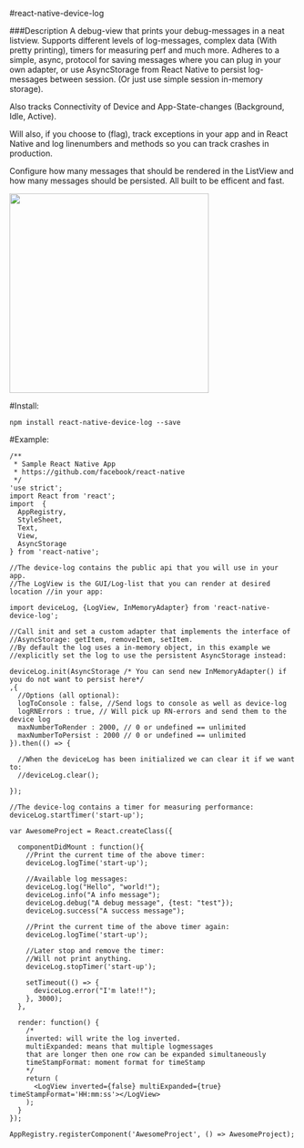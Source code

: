 #react-native-device-log

###Description
A debug-view that prints your debug-messages in a neat listview.
Supports different levels of log-messages, complex data (With pretty printing), timers for measuring perf and much more.
Adheres to a simple, async, protocol for saving messages where you can plug in your own adapter, or
use AsyncStorage from React Native to persist log-messages between session. (Or just use simple session in-memory storage).

Also tracks Connectivity of Device and App-State-changes (Background, Idle, Active).

Will also, if you choose to (flag), track exceptions in your app and in React Native and log linenumbers and methods
so you can track crashes in production.

Configure how many messages that should be rendered in the ListView and how many messages should be persisted.
All built to be efficent and fast.

<a href="https://dl.dropboxusercontent.com/u/12645300/Screenshots/react-native-device-log.gif"><img src="https://dl.dropboxusercontent.com/u/12645300/Screenshots/react-native-device-log.gif" width="350"></a>


#Install:
```
npm install react-native-device-log --save
```
#Example:
```
/**
 * Sample React Native App
 * https://github.com/facebook/react-native
 */
'use strict';
import React from 'react';
import  {
  AppRegistry,
  StyleSheet,
  Text,
  View,
  AsyncStorage
} from 'react-native';

//The device-log contains the public api that you will use in your app.
//The LogView is the GUI/Log-list that you can render at desired location //in your app:

import deviceLog, {LogView, InMemoryAdapter} from 'react-native-device-log';

//Call init and set a custom adapter that implements the interface of
//AsyncStorage: getItem, removeItem, setItem.
//By default the log uses a in-memory object, in this example we
//explicitly set the log to use the persistent AsyncStorage instead:

deviceLog.init(AsyncStorage /* You can send new InMemoryAdapter() if you do not want to persist here*/
,{
  //Options (all optional):
  logToConsole : false, //Send logs to console as well as device-log
  logRNErrors : true, // Will pick up RN-errors and send them to the device log
  maxNumberToRender : 2000, // 0 or undefined == unlimited
  maxNumberToPersist : 2000 // 0 or undefined == unlimited
}).then(() => {

  //When the deviceLog has been initialized we can clear it if we want to:
  //deviceLog.clear();

});

//The device-log contains a timer for measuring performance:
deviceLog.startTimer('start-up');

var AwesomeProject = React.createClass({

  componentDidMount : function(){
    //Print the current time of the above timer:
    deviceLog.logTime('start-up');

    //Available log messages:
    deviceLog.log("Hello", "world!");
    deviceLog.info("A info message");
    deviceLog.debug("A debug message", {test: "test"});
    deviceLog.success("A success message");

    //Print the current time of the above timer again:
    deviceLog.logTime('start-up');

    //Later stop and remove the timer:
    //Will not print anything.
    deviceLog.stopTimer('start-up');

    setTimeout(() => {
      deviceLog.error("I'm late!!");
    }, 3000);
  },

  render: function() {
    /*
    inverted: will write the log inverted.
    multiExpanded: means that multiple logmessages
    that are longer then one row can be expanded simultaneously
    timeStampFormat: moment format for timeStamp
    */
    return (
      <LogView inverted={false} multiExpanded={true} timeStampFormat='HH:mm:ss'></LogView>
    );
  }
});

AppRegistry.registerComponent('AwesomeProject', () => AwesomeProject);
```
